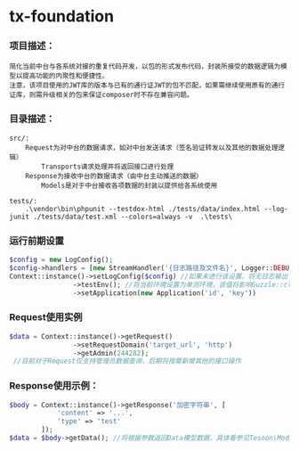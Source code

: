 # tx-foundation
### 项目描述：
    简化当前中台与各系统对接的重复代码开发，以包的形式发布代码，封装所接受的数据逻辑为模型以提高功能的内聚性和便捷性。
    注意，该项目使用的JWT库的版本与已有的通行证JWT的包不匹配，如果需继续使用原有的通行证库，则需升级相关的包来保证composer时不存在兼容问题。
### 目录描述：
    src/:
        Request为对中台的数据请求，如对中台发送请求（签名验证转发以及其他的数据处理逻辑）
            Transports请求处理并将返回接口进行处理
        Response为接收中台的数据请求（由中台主动推送的数据）
            Models是对于中台接收各项数据的封装以提供给各系统使用
    
    tests/:
        .\vendor\bin\phpunit --testdox-html ./tests/data/index.html --log-junit ./tests/data/test.xml --colors=always -v  .\tests\

### 运行前期设置

```php
$config = new LogConfig();
$config->handlers = [new StreamHandler('{日志路径及文件名}', Logger::DEBUG)]; //更多handler处理可参见monolog官方文档
Context::instance()->setLogConfig($config) //如果未进行该设置，将无日志输出
				->testEnv(); //将当前环境设置为单测环境，该值将影响Guzzle::client请求options中的verify参数
				->setApplication(new Application('id', 'key'))
```

### Request使用实例

```php
$data = Context::instance()->getRequest()
    			->setRequestDomain('target_url', 'http')
    			->getAdmin(244282);
 //目前对于Request仅支持管理员数据查询，后期将按需新增其他的接口操作
```

### Response使用示例：

```php
$body = Context::instance()->getResponse('加密字符串', [
            'content' => '...',
            'type' => 'test'
        ]);
$data = $body->getData(); //将根据参数返回Data模型数据，具体看参见Tesoon\Models\DataFactory::build()
```